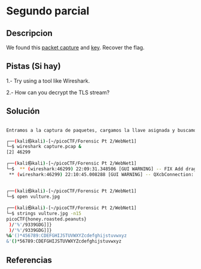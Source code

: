 # Segundo parcial

## Descripcion

We found this [packet capture](https://jupiter.challenges.picoctf.org/static/fbf98e695555a2a48fe42c9a245de376/capture.pcap) and [key](https://jupiter.challenges.picoctf.org/static/fbf98e695555a2a48fe42c9a245de376/picopico.key). Recover the flag.

## Pistas (Si hay)

1.- Try using a tool like Wireshark.

2.- How can you decrypt the TLS stream?

## Solución

``` Bash

Entramos a la captura de paquetes, cargamos la llave asignada y buscamos una imagen que se esta procesando en esta, la cargamos en nuestro disco y aplicamos un string en la misma como se ve a continuacion

┌──(kali㉿kali)-[~/picoCTF/Forensic Pt 2/WebNet1]
└─$ wireshark capture.pcap &
[2] 46299
                                                                                                                    
┌──(kali㉿kali)-[~/picoCTF/Forensic Pt 2/WebNet1]
└─$  ** (wireshark:46299) 22:09:31.348506 [GUI WARNING] -- FIX Add drag reordering to UAT dialog
 ** (wireshark:46299) 22:10:45.008288 [GUI WARNING] -- QXcbConnection: XCB error: 3 (BadWindow), sequence: 9278, resource id: 22347559, major code: 40 (TranslateCoords), minor code: 0
            
                                                                                                                    
┌──(kali㉿kali)-[~/picoCTF/Forensic Pt 2/WebNet1]
└─$ open vulture.jpg 
                                                                                                                    
┌──(kali㉿kali)-[~/picoCTF/Forensic Pt 2/WebNet1]
└─$ strings vulture.jpg -n15                           
picoCTF{honey.roasted.peanuts}
 )/'%'/9339GDG]]}
 )/'%'/9339GDG]]}
%&'()*456789:CDEFGHIJSTUVWXYZcdefghijstuvwxyz
&'()*56789:CDEFGHIJSTUVWXYZcdefghijstuvwxyz


```

## Referencias